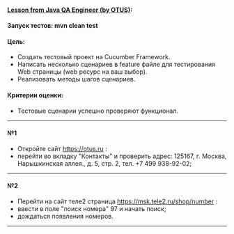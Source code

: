#### [Lesson from Java QA Engineer (by OTUS)][link]:
#### Запуск тестов: mvn clean test

#### Цель:
- Создать тестовый проект на Cucumber Framework. 
- Написать несколько сценариев в feature файле для тестирования Web страницы (web ресурс на ваш выбор). 
- Реализовать методы шагов сценариев.

#### Критерии оценки:
- Тестовые сценарии успешно проверяют функционал.
---
#### №1
- Откройте сайт https://otus.ru :
- перейти во вкладку "Контакты" и проверить адрес: 125167, г. Москва, Нарышкинская аллея., д. 5, стр. 2, тел. +7 499 938-92-02;
---
#### №2
- Перейти на сайт теле2 страница https://msk.tele2.ru/shop/number :
- ввести в поле "поиск номера" 97 и начать поиск;
- дождаться появления номеров.
---

[//]: # (These are reference links used in the body of this note and get stripped out when the markdown processor does its job. There is no need to format nicely because it shouldn't be seen. Thanks SO - http://stackoverflow.com/questions/4823468/store-comments-in-markdown-syntax)

[link]: <https://otus.ru/learning/102096/>